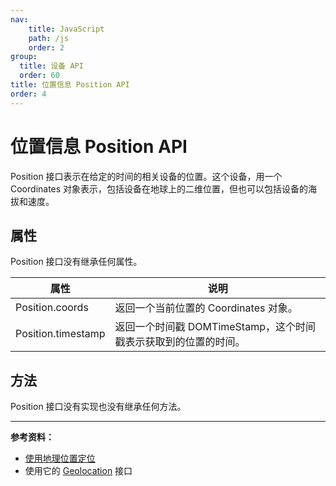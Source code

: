 ```yaml
---
nav:
    title: JavaScript
    path: /js
    order: 2
group:
  title: 设备 API
  order: 60
title: 位置信息 Position API
order: 4
---
```


# 位置信息 Position API

Position 接口表示在给定的时间的相关设备的位置。这个设备，用一个 Coordinates 对象表示，包括设备在地球上的二维位置，但也可以包括设备的海拔和速度。

## 属性

Position 接口没有继承任何属性。

| 属性               | 说明                                                            |
| ------------------ | --------------------------------------------------------------- |
| Position.coords    | 返回一个当前位置的 Coordinates 对象。                           |
| Position.timestamp | 返回一个时间戳 DOMTimeStamp，这个时间戳表示获取到的位置的时间。 |

## 方法

Position 接口没有实现也没有继承任何方法。

---

**参考资料：**

- [使用地理位置定位](https://developer.mozilla.org/zh-CN/docs/Web/API/Geolocation/Using_geolocation)
- 使用它的 [Geolocation](../the-navigator-object/the-navigator-object-methods) 接口
